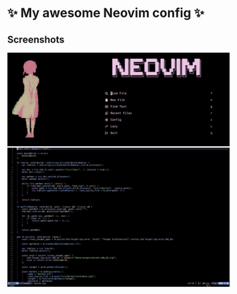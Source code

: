 # ✨ My awesome Neovim config ✨

## Screenshots
![The dashboard](./.repo/dashboard.png)
![The editor](./.repo/editor.png)
